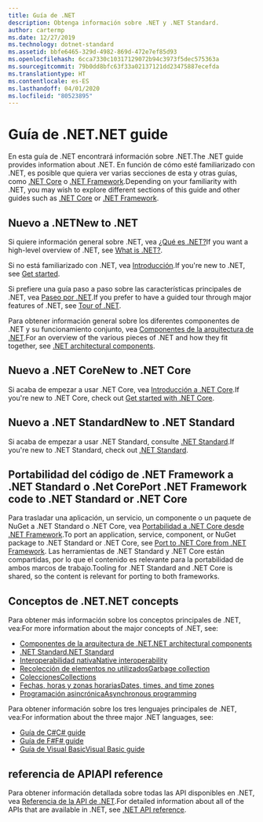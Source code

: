 ```yaml
---
title: Guía de .NET
description: Obtenga información sobre .NET y .NET Standard.
author: cartermp
ms.date: 12/27/2019
ms.technology: dotnet-standard
ms.assetid: bbfe6465-329d-4982-869d-472e7ef85d93
ms.openlocfilehash: 6cca7330c10317129072b94c3973f5dec575363a
ms.sourcegitcommit: 79b0dd8bfc63f33a02137121dd23475887ecefda
ms.translationtype: HT
ms.contentlocale: es-ES
ms.lasthandoff: 04/01/2020
ms.locfileid: "80523895"
---
```

# <a name="net-guide"></a><span data-ttu-id="10a4d-103">Guía de .NET</span><span class="sxs-lookup"><span data-stu-id="10a4d-103">.NET guide</span></span>

<span data-ttu-id="10a4d-104">En esta guía de .NET encontrará información sobre .NET.</span><span class="sxs-lookup"><span data-stu-id="10a4d-104">The .NET guide provides information about .NET.</span></span> <span data-ttu-id="10a4d-105">En función de cómo esté familiarizado con .NET, es posible que quiera ver varias secciones de esta y otras guías, como [.NET Core](../core/index.yml) o [.NET Framework](../framework/index.yml).</span><span class="sxs-lookup"><span data-stu-id="10a4d-105">Depending on your familiarity with .NET, you may wish to explore different sections of this guide and other guides such as [.NET Core](../core/index.yml) or [.NET Framework](../framework/index.yml).</span></span>

## <a name="new-to-net"></a><span data-ttu-id="10a4d-106">Nuevo a .NET</span><span class="sxs-lookup"><span data-stu-id="10a4d-106">New to .NET</span></span>

<span data-ttu-id="10a4d-107">Si quiere información general sobre .NET, vea [¿Qué es .NET?](https://dotnet.microsoft.com/learn/dotnet/what-is-dotnet)</span><span class="sxs-lookup"><span data-stu-id="10a4d-107">If you want a high-level overview of .NET, see [What is .NET?](https://dotnet.microsoft.com/learn/dotnet/what-is-dotnet).</span></span>

<span data-ttu-id="10a4d-108">Si no está familiarizado con .NET, vea [Introducción](get-started.md).</span><span class="sxs-lookup"><span data-stu-id="10a4d-108">If you're new to .NET, see [Get started](get-started.md).</span></span>

<span data-ttu-id="10a4d-109">Si prefiere una guía paso a paso sobre las características principales de .NET, vea [Paseo por .NET](tour.md).</span><span class="sxs-lookup"><span data-stu-id="10a4d-109">If you prefer to have a guided tour through major features of .NET, see [Tour of .NET](tour.md).</span></span>

<span data-ttu-id="10a4d-110">Para obtener información general sobre los diferentes componentes de .NET y su funcionamiento conjunto, vea [Componentes de la arquitectura de .NET](components.md).</span><span class="sxs-lookup"><span data-stu-id="10a4d-110">For an overview of the various pieces of .NET and how they fit together, see [.NET architectural components](components.md).</span></span>

## <a name="new-to-net-core"></a><span data-ttu-id="10a4d-111">Nuevo a .NET Core</span><span class="sxs-lookup"><span data-stu-id="10a4d-111">New to .NET Core</span></span>

<span data-ttu-id="10a4d-112">Si acaba de empezar a usar .NET Core, vea [Introducción a .NET Core](../core/get-started.md).</span><span class="sxs-lookup"><span data-stu-id="10a4d-112">If you're new to .NET Core, check out [Get started with .NET Core](../core/get-started.md).</span></span>

## <a name="new-to-net-standard"></a><span data-ttu-id="10a4d-113">Nuevo a .NET Standard</span><span class="sxs-lookup"><span data-stu-id="10a4d-113">New to .NET Standard</span></span>

<span data-ttu-id="10a4d-114">Si acaba de empezar a usar .NET Standard, consulte [.NET Standard](net-standard.md).</span><span class="sxs-lookup"><span data-stu-id="10a4d-114">If you're new to .NET Standard, check out [.NET Standard](net-standard.md).</span></span>

## <a name="port-net-framework-code-to-net-standard-or-net-core"></a><span data-ttu-id="10a4d-115">Portabilidad del código de .NET Framework a .NET Standard o .Net Core</span><span class="sxs-lookup"><span data-stu-id="10a4d-115">Port .NET Framework code to .NET Standard or .NET Core</span></span>

<span data-ttu-id="10a4d-116">Para trasladar una aplicación, un servicio, un componente o un paquete de NuGet a .NET Standard o .NET Core, vea [Portabilidad a .NET Core desde .NET Framework](../core/porting/index.md).</span><span class="sxs-lookup"><span data-stu-id="10a4d-116">To port an application, service, component, or NuGet package to .NET Standard or .NET Core, see [Port to .NET Core from .NET Framework](../core/porting/index.md).</span></span> <span data-ttu-id="10a4d-117">Las herramientas de .NET Standard y .NET Core están compartidas, por lo que el contenido es relevante para la portabilidad de ambos marcos de trabajo.</span><span class="sxs-lookup"><span data-stu-id="10a4d-117">Tooling for .NET Standard and .NET Core is shared, so the content is relevant for porting to both frameworks.</span></span>

## <a name="net-concepts"></a><span data-ttu-id="10a4d-118">Conceptos de .NET</span><span class="sxs-lookup"><span data-stu-id="10a4d-118">.NET concepts</span></span>

<span data-ttu-id="10a4d-119">Para obtener más información sobre los conceptos principales de .NET, vea:</span><span class="sxs-lookup"><span data-stu-id="10a4d-119">For more information about the major concepts of .NET, see:</span></span>

* [<span data-ttu-id="10a4d-120">Componentes de la arquitectura de .NET</span><span class="sxs-lookup"><span data-stu-id="10a4d-120">.NET architectural components</span></span>](components.md)
* [<span data-ttu-id="10a4d-121">.NET Standard</span><span class="sxs-lookup"><span data-stu-id="10a4d-121">.NET Standard</span></span>](net-standard.md)
* [<span data-ttu-id="10a4d-122">Interoperabilidad nativa</span><span class="sxs-lookup"><span data-stu-id="10a4d-122">Native interoperability</span></span>](native-interop/index.md)
* [<span data-ttu-id="10a4d-123">Recolección de elementos no utilizados</span><span class="sxs-lookup"><span data-stu-id="10a4d-123">Garbage collection</span></span>](garbage-collection/index.md)
* [<span data-ttu-id="10a4d-124">Colecciones</span><span class="sxs-lookup"><span data-stu-id="10a4d-124">Collections</span></span>](collections/index.md)
* [<span data-ttu-id="10a4d-125">Fechas, horas y zonas horarias</span><span class="sxs-lookup"><span data-stu-id="10a4d-125">Dates, times, and time zones</span></span>](datetime/index.md)
* [<span data-ttu-id="10a4d-126">Programación asincrónica</span><span class="sxs-lookup"><span data-stu-id="10a4d-126">Asynchronous programming</span></span>](async.md)

<span data-ttu-id="10a4d-127">Para obtener información sobre los tres lenguajes principales de .NET, vea:</span><span class="sxs-lookup"><span data-stu-id="10a4d-127">For information about the three major .NET languages, see:</span></span>

* [<span data-ttu-id="10a4d-128">Guía de C#</span><span class="sxs-lookup"><span data-stu-id="10a4d-128">C# guide</span></span>](../csharp/index.yml)
* [<span data-ttu-id="10a4d-129">Guía de F#</span><span class="sxs-lookup"><span data-stu-id="10a4d-129">F# guide</span></span>](../fsharp/index.yml)
* [<span data-ttu-id="10a4d-130">Guía de Visual Basic</span><span class="sxs-lookup"><span data-stu-id="10a4d-130">Visual Basic guide</span></span>](../visual-basic/index.yml)

## <a name="api-reference"></a><span data-ttu-id="10a4d-131">referencia de API</span><span class="sxs-lookup"><span data-stu-id="10a4d-131">API reference</span></span>

<span data-ttu-id="10a4d-132">Para obtener información detallada sobre todas las API disponibles en .NET, vea [Referencia de la API de .NET](../../api/index.md).</span><span class="sxs-lookup"><span data-stu-id="10a4d-132">For detailed information about all of the APIs that are available in .NET, see [.NET API reference](../../api/index.md).</span></span>
